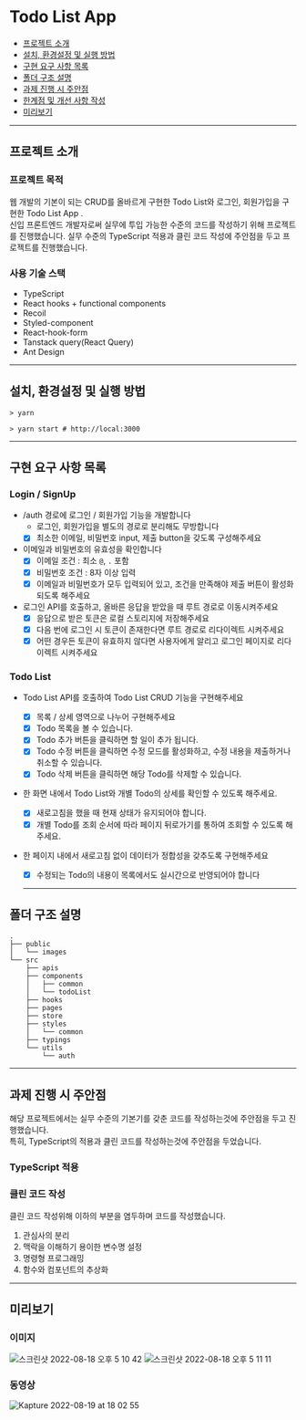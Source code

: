 # Todo List App

- [프로젝트 소개](#프로젝트-소개)
- [설치, 환경설정 및 실행 방법](#설치-환경설정-및-실행-방법)
- [구현 요구 사항 목록](#구현-요구-사항-목록)
- [폴더 구조 설명](#폴더-구조-설명)
- [과제 진행 시 주안점](#과제-진행-시-주안점)
- [한계점 및 개선 사항 작성](#한계점-및-개선-사항-작성)
- [미리보기](#미리보기)
---

## 프로젝트 소개
### 프로젝트 목적 
웹 개발의 기본이 되는 CRUD를 올바르게 구현한 Todo List와 로그인, 회원가입을 구현한 Todo List App . <br>
신입 프론트엔드 개발자로써 실무에 투입 가능한 수준의 코드를 작성하기 위해 프로젝트를 진행했습니다. 실무 수준의 TypeScript 적용과 클린 코드 작성에 주안점을 두고 프로젝트를 진행했습니다.

### 사용 기술 스택
- TypeScript
- React hooks + functional components
- Recoil
- Styled-component
- React-hook-form
- Tanstack query(React Query)
- Ant Design

---

## 설치, 환경설정 및 실행 방법
```shell
> yarn

> yarn start # http://local:3000
```

---

## 구현 요구 사항 목록

### Login / SignUp

- /auth 경로에 로그인 / 회원가입 기능을 개발합니다
  - 로그인, 회원가입을 별도의 경로로 분리해도 무방합니다
  - [x] 최소한 이메일, 비밀번호 input, 제출 button을 갖도록 구성해주세요
- 이메일과 비밀번호의 유효성을 확인합니다
  - [x] 이메일 조건 : 최소 `@`, `.` 포함
  - [x] 비밀번호 조건 : 8자 이상 입력
  - [x] 이메일과 비밀번호가 모두 입력되어 있고, 조건을 만족해야 제출 버튼이 활성화 되도록 해주세요
- 로그인 API를 호출하고, 올바른 응답을 받았을 때 루트 경로로 이동시켜주세요
  - [x] 응답으로 받은 토큰은 로컬 스토리지에 저장해주세요
  - [x] 다음 번에 로그인 시 토큰이 존재한다면 루트 경로로 리다이렉트 시켜주세요
  - [x] 어떤 경우든 토큰이 유효하지 않다면 사용자에게 알리고 로그인 페이지로 리다이렉트 시켜주세요

### Todo List

- Todo List API를 호출하여 Todo List CRUD 기능을 구현해주세요
  - [x] 목록 / 상세 영역으로 나누어 구현해주세요
  - [x] Todo 목록을 볼 수 있습니다.
  - [x] Todo 추가 버튼을 클릭하면 할 일이 추가 됩니다.
  - [x] Todo 수정 버튼을 클릭하면 수정 모드를 활성화하고, 수정 내용을 제출하거나 취소할 수 있습니다.
  - [x] Todo 삭제 버튼을 클릭하면 해당 Todo를 삭제할 수 있습니다.
- 한 화면 내에서 Todo List와 개별 Todo의 상세를 확인할 수 있도록 해주세요.
  - [x] 새로고침을 했을 때 현재 상태가 유지되어야 합니다.
  - [x] 개별 Todo를 조회 순서에 따라 페이지 뒤로가기를 통하여 조회할 수 있도록 해주세요.
- 한 페이지 내에서 새로고침 없이 데이터가 정합성을 갖추도록 구현해주세요

  - [x] 수정되는 Todo의 내용이 목록에서도 실시간으로 반영되어야 합니다
  
  ---
  
  
## 폴더 구조 설명
```
.
├── public
│   └── images
└── src
    ├── apis
    ├── components
    │   ├── common
    │   └── todoList
    ├── hooks
    ├── pages
    ├── store
    ├── styles
    │   └── common
    ├── typings
    └── utils
        └── auth
```

---

## 과제 진행 시 주안점
해당 프로젝트에서는 실무 수준의 기본기를 갖춘 코드를 작성하는것에 주안점을 두고 진행했습니다.<br>
특히, TypeScript의 적용과 클린 코드를 작성하는것에 주안점을 두었습니다.

### TypeScript 적용
### 클린 코드 작성
클린 코드 작성위해 이하의 부분을 염두하며 코드를 작성했습니다.

1) 관심사의 분리
2) 맥락을 이해하기 용이한 변수명 설정
3) 명령형 프로그래밍
4) 함수와 컴포넌트의 추상화

---

## 미리보기
### 이미지
![스크린샷 2022-08-18 오후 5 10 42](https://user-images.githubusercontent.com/76836967/185344673-4e4756f4-035c-4cdd-b268-8f5c3a08e729.png)
![스크린샷 2022-08-18 오후 5 11 11](https://user-images.githubusercontent.com/76836967/185344626-fe718084-2913-41d3-aae7-e52e94c446ee.png)

### 동영상
![Kapture 2022-08-19 at 18 02 55](https://user-images.githubusercontent.com/76836967/185585173-8edc31e0-ce05-4f99-8f1f-901e5a25c934.gif)


